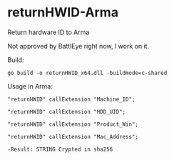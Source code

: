 # returnHWID-Arma
Return hardware ID to Arma
 
 Not approved by BattlEye right now, I work on it.
 
 Build: 
    
    go build -o returnHWID_x64.dll -buildmode=c-shared

 Usage in Arma:
 
    "returnHWID" callExtension "Machine_ID";
    
    "returnHWID" callExtension "HDD_UID";
    
    "returnHWID" callExtension "Product_Win";
    
    "returnHWID" callExtension "Mac_Address";
    
    -Result: STRING Crypted in sha256
